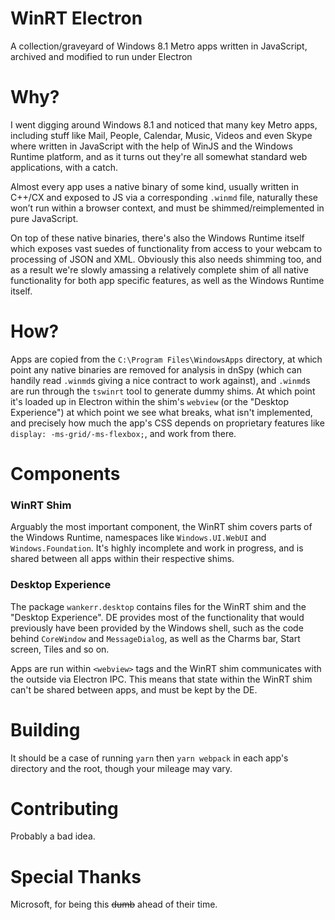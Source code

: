 # WinRT Electron
A collection/graveyard of Windows 8.1 Metro apps written in JavaScript, archived and modified to run under Electron

# Why?
I went digging around Windows 8.1 and noticed that many key Metro apps, including stuff like Mail, People, Calendar, Music, Videos 
and even Skype where written in JavaScript with the help of WinJS and the Windows Runtime platform, and as it turns out they're all
somewhat standard web applications, with a catch.

Almost every app uses a native binary of some kind, usually written in C++/CX and exposed to JS via a corresponding `.winmd` file,
naturally these won’t run within a browser context, and must be shimmed/reimplemented in pure JavaScript.

On top of these native binaries, there's also the Windows Runtime itself which exposes vast suedes of functionality from access to 
your webcam to processing of JSON and XML. Obviously this also needs shimming too, and as a result we're slowly amassing a relatively
complete shim of all native functionality for both app specific features, as well as the Windows Runtime itself.

# How?
Apps are copied from the `C:\Program Files\WindowsApps` directory, at which point any native binaries are removed for analysis in dnSpy
(which can handily read `.winmd`s giving a nice contract to work against), and `.winmd`s are run through the `tswinrt` tool to generate
dummy shims. At which point it's loaded up in Electron within the shim's `webview` (or the "Desktop Experience")
at which point we see what breaks, what isn't implemented, and precisely how much the app's CSS depends on proprietary features like
`display: -ms-grid/-ms-flexbox;`, and work from there.

# Components
### WinRT Shim
Arguably the most important component, the WinRT shim covers parts of the Windows Runtime, namespaces like `Windows.UI.WebUI` and 
`Windows.Foundation`. It's highly incomplete and work in progress, and is shared between all apps within their respective shims.

### Desktop Experience
The package `wankerr.desktop` contains files for the WinRT shim and the "Desktop Experience". DE provides most of the functionality that would
previously have been provided by the Windows shell, such as the code behind `CoreWindow` and `MessageDialog`, as well as the Charms bar,
Start screen, Tiles and so on.

Apps are run within `<webview>` tags and the WinRT shim communicates with the outside via Electron IPC. This means that state within the WinRT
shim can't be shared between apps, and must be kept by the DE.

# Building
It should be a case of running `yarn` then `yarn webpack` in each app's directory and the root, though your mileage may vary.

# Contributing
Probably a bad idea.

# Special Thanks
Microsoft, for being this ~~dumb~~ ahead of their time.
